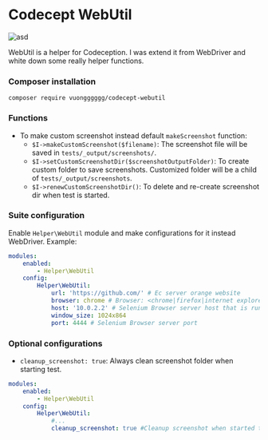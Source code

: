 # Codecept WebUtil

![asd](https://api.travis-ci.org/vuongggggg/codecept-webutil-helper.svg?branch=master)

WebUtil is a helper for Codeception. I was extend it from WebDriver and white down some really helper functions.

### Composer installation

```
composer require vuongggggg/codecept-webutil
```

### Functions

- To make custom screenshot instead default `makeScreenshot` function:
    - `$I->makeCustomScreenshot($filename)`: The screenshot file will be saved in `tests/_output/screenshots/`.
    - `$I->setCustomScreenshotDir($screenshotOutputFolder)`: To create custom folder to save screenshots. Customized folder will be a child of `tests/_output/screenshots`.
    - `$I->renewCustomScreenshotDir()`: To delete and re-create screenshot dir when test is started.

### Suite configuration
Enable `Helper\WebUtil` module and make configurations for it instead WebDriver. Example:
```yaml
modules:
    enabled: 
        - Helper\WebUtil
    config:
        Helper\WebUtil:
            url: 'https://github.com/' # Ec server orange website
            browser: chrome # Browser: <chrome|firefox|internet explorer|MicrosoftEdge>
            host: '10.0.2.2' # Selenium Browser server host that is running
            window_size: 1024x864
            port: 4444 # Selenium Browser server port
```

### Optional configurations
- `cleanup_screenshot: true`: Always clean screenshot folder when starting test.
```yaml
modules:
    enabled: 
        - Helper\WebUtil
    config:
        Helper\WebUtil:
            #...
            cleanup_screenshot: true #Cleanup screenshot when started test
```
